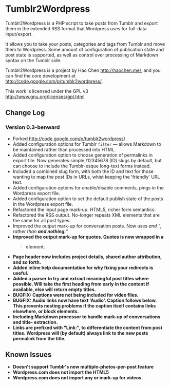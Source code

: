# Tumblr2Wordpress

Tumblr2Wordpress is a PHP script to take posts from Tumblr and export them in
the extended RSS format that Wordpress uses for full-data input/export.

It allows you to take your posts, categories and tags from Tumblr and move
them to Wordpress. Some amount of configuration of publication state and post
state is supported, as well as control over processing of Markdown syntax
on the Tumblr side.

Tumblr2Wordpress is a project by Hao Chen <http://haochen.me/>, and you can
find the core development at <http://code.google.com/p/tumblr2wordpress/>.

This work is licensed under the GPL v3 <http://www.gnu.org/licenses/gpl.html>

## Change Log

### Version 0.3-benward

  * Forked <http://code.google.com/p/tumblr2wordpress/>
  * Added configuration options for Tumblr `filter` — allows Markdown to be
    maintained rather than processed into HTML.
  * Added configuration option to choose generation of permalinks in export
    file. Now generates simple /12345678 (ID) slugs by default, but can choose
    to include the Tumblr-esque long-text forms instead.
  * Included a combined slug form, with both the ID and text for those wanting
    to map the post IDs in URLs, whist keeping the 'friendly' URL text.
  * Added configuration options for enable/disable comments, pings in the
    Wordpress export file.
  * Added configuration option to set the default publish state of the posts
    in the Wordpress export file.
  * Refactored the input page mark-up. HTML5, richer form semantics.
  * Refactored the RSS output. No-longer repeats XML elements that are the
    same for all post types.
  * Improved the output mark-up for conversation posts. Now uses <cite> and
    <q>, rather than <strong> and nothing.
  * Improved the output mark-up for quotes. Quotes is now wrapped in a
    <blockquote> element.
  * Page header now includes project details, shared author attribution,
    and so forth.
  * Added inline help documentation for why fixing your redirects is useful.
  * Added a parser to try and extract meaningful post titles where possible.
    Will take the first heading from early in the content if available, else
    will return empty titles.
  * BUGFIX: Captions were not being included for video files.
  * BUGFIX: Audio links now have text 'Audio'. Caption follows below. This
    prevents nesting problems if the caption itself contains links elsewhere,
    or block elements.
  * Including Markdown processor to handle mark-up of conversations and title-
    extraction.
  * Links are prefixed with "Link:", to differentiate the content from post
    titles. Wordpress will (by default) always link to the new posts
    permalink from the title.

## Known Issues

  * Doesn't support Tumblr's new multiple-photos-per-post feature
  * Wordpress.com does not import the HTML5 <audio> element
  * Wordpress.com does not import any <embed> or <object> mark-up for videos.